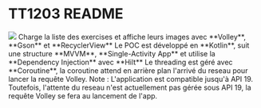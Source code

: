 # TT1203 README

<img src="https://i.imgur.com/XL4EYHx.png"> 
Charge la liste des exercises et affiche leurs images avec **Volley**, **Gson** et **RecyclerView**
Le POC est développé en **Kotlin**, suit une structure **MVVM**, **Single-Activity App** et utilise la **Dependency Injection** avec **Hilt**
Le threading est géré avec **Coroutine**, la coroutine attend en arrière plan l'arrivé du reseau pour lancer la requête Volley.
Note : L'application est compatible jusqu'à API 19. Toutefois, l'attente du reseau n'est actuellement pas gérée sous API 19, la requête Volley se fera au lancement de l'app.
